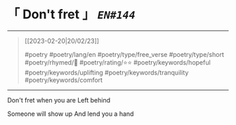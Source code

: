 # &#12300; Don't fret &#12301; *`EN#144`*

---

> [[2023-02-20|20/02/23]]
> 
> #poetry 
> #poetry/lang/en 
> #poetry/type/free_verse #poetry/type/short 
> #poetry/rhymed/🔴 
> #poetry/rating/⭐⭐ 
> #poetry/keywords/hopeful #poetry/keywords/uplifting #poetry/keywords/tranquility #poetry/keywords/comfort

---

Don't fret when you are
Left behind

Someone will show up
And lend you a hand